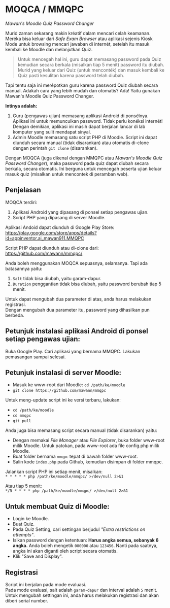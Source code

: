 # MOQCA / MMQPC
_Mawan's Moodle Quiz Password Changer_

Murid zaman sekarang makin kréatif dalam mencari celah keamanan. Meréka bisa keluar dari _Safe Exam Browser_ atau aplikasi sejenis Kiosk Mode untuk browsing mencari jawaban di internét, setelah itu masuk kembali ke Moodle dan melanjutkan Quiz.

> Untuk mencegah hal ini, guru dapat memasang password pada Quiz kemudian secara berkala (misalkan tiap 5 menit) password itu diubah. Murid yang keluar dari Quiz (untuk menconték) dan masuk kembali ke Quiz pasti kesulitan karena password telah diubah.

Tapi tentu saja ini merépotkan guru karena password Quiz diubah secara manual. Adakah cara yang lebih mudah dan otomatis?
Ada! Yaitu gunakan Mawan's Moodle Quiz Password Changer.

**Intinya adalah:**

1. Guru (pengawas ujian) memasang aplikasi Android di ponsélnya. Aplikasi ini untuk memunculkan password. Tidak perlu konéksi internét! Dengan demikian, aplikasi ini masih dapat berjalan lancar di lab komputer yang sulit mendapat sinyal.
2. Admin Moodle memasang satu script PHP di Moodle. Script ini dapat diunduh secara manual (tidak disarankan) atau otomatis di-clone dengan perintah `git clone` (disarankan).

Dengan MOQCA (juga dikenal dengan MMQPC atau _Mawan's Moodle Quiz Password Changer_), maka password pada quiz dapat diubah secara berkala, secara otomatis. Ini berguna untuk mencegah peserta ujian keluar masuk quiz (misalkan untuk mencontek di peramban web).

## Penjelasan

MOQCA terdiri:
1. Aplikasi Android yang dipasang di ponsel setiap pengawas ujian.
2. Script PHP yang dipasang di server Moodle.

Aplikasi Andoid dapat diunduh di Google Play Store:  
https://play.google.com/store/apps/details?id=appinventor.ai_mawan911.MMQPC

Script PHP dapat diunduh atau di-clone dari:  
https://github.com/mawann/mmqpc/

Anda boleh menggunakan MOQCA sepuasnya, selamanya. Tapi ada batasannya yaitu:
1. `Salt` tidak bisa diubah, yaitu garam-dapur.
2. `Duration` penggantian tidak bisa diubah, yaitu password berubah tiap 5 menit.

Untuk dapat mengubah dua parameter di atas, anda harus melakukan registrasi.  
Dengan mengubah dua parameter itu, password yang dihasilkan pun berbeda.

## Petunjuk instalasi aplikasi Android di ponsel setiap pengawas ujian:

Buka Google Play. Cari aplikasi yang bernama MMQPC. Lakukan pemasangan sampai selesai.

## Petunjuk instalasi di server Moodle:

* Masuk ke www-root dari Moodle: `cd /path/ke/moodle`
* `git clone https://github.com/mawann/mmqpc`

Untuk meng-update script ini ke versi terbaru, lakukan:

* `cd /path/ke/moodle`
* `cd mmqpc`
* `git pull`

Anda juga bisa memasang script secara manual (tidak disarankan) yaitu:

* Dengan memakai _File Manager_ atau _File Explorer_, buka folder www-root milik Moodle. Untuk patokan, pada www-root ada file config.php milik Moodle.
* Buat folder bernama `mmqpc` tepat di bawah folder www-root.
* Salin kode `index.php` pada Github, kemudian disimpan di folder mmqpc.

Jalankan script PHP ini setiap menit, misalkan:  
`* * * * * php /path/ke/moodle/mmqpc/ >/dev/null 2>&1`

Atau tiap 5 menit:  
`*/5 * * * * php /path/ke/moodle/mmqpc/ >/dev/null 2>&1`

## Untuk membuat Quiz di Moodle:

* Login ke Moodle.
* Buat Quiz.
* Pada Quiz Setting, cari settingan berjudul _"Extra restrictions on attempts"_.
* Isikan password dengan ketentuan: **Harus angka semua, sebanyak 6 angka.** Anda boleh mengetik `000000` atau `123456`. Nanti pada saatnya, angka ini akan diganti oleh script secara otomatis.
* Klik "Save and Display".

## Registrasi

Script ini berjalan pada mode evaluasi.  
Pada mode evaluasi, salt adalah `garam-dapur` dan interval adalah `5` menit.  
Untuk mengubah settingan ini, anda harus melakukan registrasi dan akan diberi serial number.
